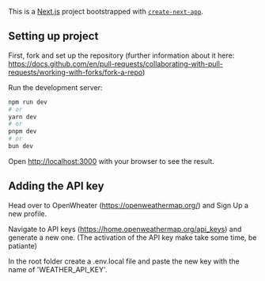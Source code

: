 This is a [Next.js](https://nextjs.org/) project bootstrapped with [`create-next-app`](https://github.com/vercel/next.js/tree/canary/packages/create-next-app).

## Setting up project

First, fork and set up the repository
(further information about it here: https://docs.github.com/en/pull-requests/collaborating-with-pull-requests/working-with-forks/fork-a-repo)

Run the development server:

```bash
npm run dev
# or
yarn dev
# or
pnpm dev
# or
bun dev
```

Open [http://localhost:3000](http://localhost:3000) with your browser to see the result.

## Adding the API key

Head over to OpenWheater (https://openweathermap.org/) and Sign Up a new profile.

Navigate to API keys (https://home.openweathermap.org/api_keys) and generate a new one.
(The activation of the API key make take some time, be patiante)

In the root folder create a .env.local file and paste the new key with the name of 'WEATHER_API_KEY'.
